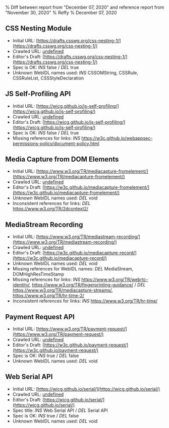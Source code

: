 % Diff between report from "December 07, 2020" and reference report from "November 30, 2020"
% Reffy
% December 07, 2020

## CSS Nesting Module

- Initial URL: [https://drafts.csswg.org/css-nesting-1/](https://drafts.csswg.org/css-nesting-1/)
- Crawled URL: [undefined](undefined)
- Editor's Draft: [https://drafts.csswg.org/css-nesting-1/](https://drafts.csswg.org/css-nesting-1/)
- Spec is OK: *INS* false / *DEL* true
- Unknown WebIDL names used: *INS* CSSOMString, CSSRule, CSSRuleList, CSSStyleDeclaration


## JS Self-Profiling API

- Initial URL: [https://wicg.github.io/js-self-profiling/](https://wicg.github.io/js-self-profiling/)
- Crawled URL: [undefined](undefined)
- Editor's Draft: [https://wicg.github.io/js-self-profiling/](https://wicg.github.io/js-self-profiling/)
- Spec is OK: *INS* false / *DEL* true
- Missing references for links: *INS* https://w3c.github.io/webappsec-permissions-policy/document-policy.html


## Media Capture from DOM Elements

- Initial URL: [https://www.w3.org/TR/mediacapture-fromelement/](https://www.w3.org/TR/mediacapture-fromelement/)
- Crawled URL: [undefined](undefined)
- Editor's Draft: [https://w3c.github.io/mediacapture-fromelement/](https://w3c.github.io/mediacapture-fromelement/)
- Unknown WebIDL names used: *DEL* void
- Inconsistent references for links: *DEL* https://www.w3.org/TR/2dcontext2/


## MediaStream Recording

- Initial URL: [https://www.w3.org/TR/mediastream-recording/](https://www.w3.org/TR/mediastream-recording/)
- Crawled URL: [undefined](undefined)
- Editor's Draft: [https://w3c.github.io/mediacapture-record/](https://w3c.github.io/mediacapture-record/)
- Unknown WebIDL names used: *DEL* void
- Missing references for WebIDL names: *DEL* MediaStream, DOMHighResTimeStamp
- Missing references for links: *INS* https://www.w3.org/TR/webrtc-identity/, https://www.w3.org/TR/fingerprinting-guidance/ / *DEL* https://www.w3.org/TR/mediacapture-streams/, https://www.w3.org/TR/hr-time-2/
- Inconsistent references for links: *INS* https://www.w3.org/TR/hr-time/


## Payment Request API

- Initial URL: [https://www.w3.org/TR/payment-request/](https://www.w3.org/TR/payment-request/)
- Crawled URL: [undefined](undefined)
- Editor's Draft: [https://w3c.github.io/payment-request/](https://w3c.github.io/payment-request/)
- Spec is OK: *INS* true / *DEL* false
- Unknown WebIDL names used: *DEL* void


## Web Serial API

- Initial URL: [https://wicg.github.io/serial/](https://wicg.github.io/serial/)
- Crawled URL: [undefined](undefined)
- Editor's Draft: [https://wicg.github.io/serial/](https://wicg.github.io/serial/)
- Spec title: *INS* Web Serial API / *DEL* Serial API
- Spec is OK: *INS* true / *DEL* false
- Unknown WebIDL names used: *DEL* void



